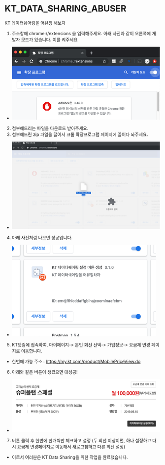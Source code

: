 # KT_DATA_SHARING_ABUSER
KT 데이터쉐어링을 어뷰징 해보자

1. 주소창에 chrome://extensions 을 입력해주세요. 아래 사진과 같이 오른쪽에 개발자 모드가 있습니다. 이를 켜주세요
- ![Alt text](/img/KakaoTalk_20190515_184412685.png)
2. 첨부해드리는 파일을 다운로드 받아주세요.
3. 첨부해드린 zip 파일을 끌어서 크롬 확장프로그램 페이지에 끌어다 놔주세요.
- ![Alt text](/img/KakaoTalk_20190515_184509580.png)
4. 아래 사진처럼 나오면 성공입니다.
- ![Alt text](/img/KakaoTalk_20190515_184513033.png)
5. KT닷컴에 접속하여, 마이페이지-> 본인 회선 선택-> 가입정보-> 요금제 변경 페이지로 이동합니다.
- 한번에 가능 주소 : https://my.kt.com/product/MobilePriceView.do
6. 아래와 같은 버튼이 생겼으면 대성공!
- ![Alt text](/img/KakaoTalk_20190515_184625161.png)
7. 버튼 클릭 후 한번에 한개씩만 체크하고 설정 (두 회선 이상이면, 하나 설정하고 다시 요금제 변경페이지로 이동해서 새로고침하고 다른 회선 설정)

- 이로서 여러분은 KT Data Sharing을 위한 작업을 완료했습니다.
